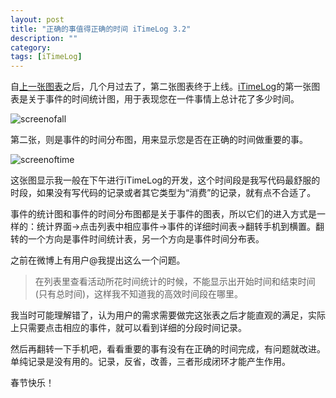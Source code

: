 ```yaml
---
layout: post
title: "正确的事值得正确的时间 iTimeLog 3.2"
description: ""
category: 
tags: [iTimeLog]
---
```

自[上一张图表](http://starb.me/2013/05/22/itimelog23/)之后，几个月过去了，第二张图表终于上线。[iTimeLog](https://itunes.apple.com/cn/app/itimelog/id423263073?l=en&mt=8)的第一张图表是关于事件的时间统计图，用于表现您在一件事情上总计花了多少时间。  

![screenofall](http://interbbs.b0.upaiyun.com/4screen4cn.png)

第二张，则是事件的时间分布图，用来显示您是否在正确的时间做重要的事。

![screenoftime](http://interbbs.b0.upaiyun.com/4screen5cn.png)

这张图显示我一般在下午进行iTimeLog的开发，这个时间段是我写代码最舒服的时段，如果没有写代码的记录或者其它类型为“消费”的记录，就有点不合适了。

事件的统计图和事件的时间分布图都是关于事件的图表，所以它们的进入方式是一样的：统计界面->点击列表中相应事件->事件的详细时间表->翻转手机到横置。翻转的一个方向是事件时间统计表，另一个方向是事件时间分布表。

之前在微博上有用户@我提出这么一个问题。

>在列表里查看活动所花时间统计的时候，不能显示出开始时间和结束时间(只有总时间)，这样我不知道我的高效时间段在哪里。

我当时可能理解错了，认为用户的需求需要做完这张表之后才能直观的满足，实际上只需要点击相应的事件，就可以看到详细的分段时间记录。

然后再翻转一下手机吧，看看重要的事有没有在正确的时间完成，有问题就改进。单纯记录是没有用的。记录，反省，改善，三者形成闭环才能产生作用。

春节快乐！